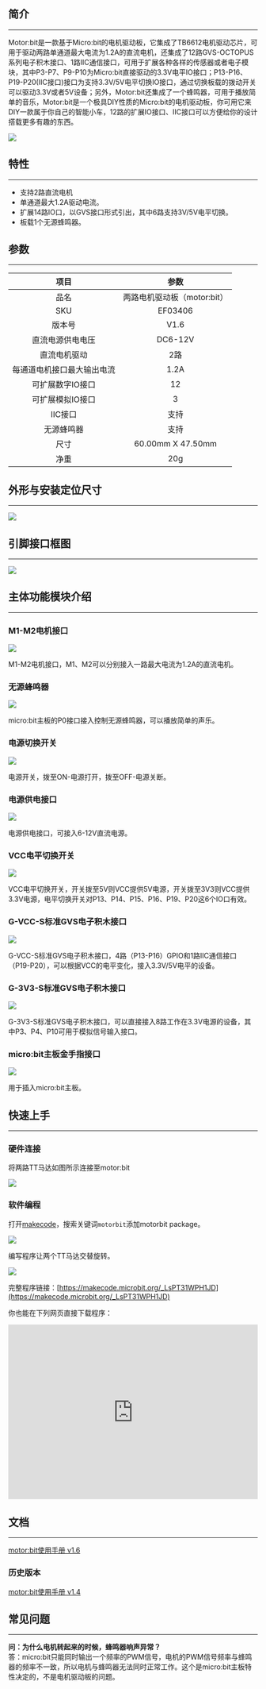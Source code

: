 ## 简介
---
Motor:bit是一款基于Micro:bit的电机驱动板，它集成了TB6612电机驱动芯片，可用于驱动两路单通道最大电流为1.2A的直流电机，还集成了12路GVS-OCTOPUS系列电子积木接口、1路IIC通信接口，可用于扩展各种各样的传感器或者电子模块，其中P3-P7、P9-P10为Micro:bit直接驱动的3.3V电平IO接口；P13-P16、P19-P20(IIC接口)接口为支持3.3V/5V电平切换IO接口，通过切换板载的拨动开关可以驱动3.3V或者5V设备；另外，Motor:bit还集成了一个蜂鸣器，可用于播放简单的音乐，Motor:bit是一个极具DIY性质的Micro:bit的电机驱动板，你可用它来DIY一款属于你自己的智能小车，12路的扩展IO接口、IIC接口可以方便给你的设计搭载更多有趣的东西。

![](https://i.imgur.com/6zRKrvw.jpg)

## 特性
---
- 支持2路直流电机
- 单通道最大1.2A驱动电流。
- 扩展14路IO口，以GVS接口形式引出，其中6路支持3V/5V电平切换。
- 板载1个无源蜂鸣器。

## 参数
---
项目|参数
:-:|:-:
品名|两路电机驱动板（motor:bit）
SKU|EF03406
版本号|V1.6
直流电源供电电压|DC6-12V
直流电机驱动|2路
每通道电机接口最大输出电流|1.2A
可扩展数字IO接口|12
可扩展模拟IO接口|3
IIC接口|支持
无源蜂鸣器|支持
尺寸|60.00mm X 47.50mm
净重|20g

## 外形与安装定位尺寸
---
![](https://i.imgur.com/zXGYS2h.jpg)

## 引脚接口框图
---
![](https://i.imgur.com/yiJJzHK.jpg)

## 主体功能模块介绍
---
### M1-M2电机接口

![](https://i.imgur.com/29nn8kR.jpg)

M1-M2电机接口，M1、M2可以分别接入一路最大电流为1.2A的直流电机。

### 无源蜂鸣器

![](https://i.imgur.com/eFXaJlg.jpg)

micro:bit主板的P0接口接入控制无源蜂鸣器，可以播放简单的声乐。

### 电源切换开关

![](https://i.imgur.com/mq8NFg4.jpg)

电源开关，拨至ON-电源打开，拨至OFF-电源关断。

### 电源供电接口

![](https://i.imgur.com/NDzflbB.jpg)

电源供电接口，可接入6-12V直流电源。

### VCC电平切换开关

![](https://i.imgur.com/vpxh1nD.jpg)

VCC电平切换开关，开关拨至5V则VCC提供5V电源，开关拨至3V3则VCC提供3.3V电源，电平切换开关对P13、P14、P15、P16、P19、P20这6个IO口有效。

### G-VCC-S标准GVS电子积木接口

![](https://i.imgur.com/4cqVab2.jpg)

G-VCC-S标准GVS电子积木接口，4路（P13-P16）GPIO和1路IIC通信接口（P19-P20），可以根据VCC的电平变化，接入3.3V/5V电平的设备。

### G-3V3-S标准GVS电子积木接口

![](https://i.imgur.com/xjDkR8E.jpg)

G-3V3-S标准GVS电子积木接口，可以直接接入8路工作在3.3V电源的设备，其中P3、P4、P10可用于模拟信号输入接口。

### micro:bit主板金手指接口

![](https://i.imgur.com/CemM8y5.jpg)

用于插入micro:bit主板。

## 快速上手
---
### 硬件连接  
将两路TT马达如图所示连接至motor:bit

![](https://i.imgur.com/5ayGCgd.png)

### 软件编程  
打开[makecode](https://makecode.microbit.org/)，搜索关键词`motorbit`添加motorbit package。

![](https://i.imgur.com/CDV9ODY.png)

编写程序让两个TT马达交替旋转。

![](https://i.imgur.com/2klOChu.png)

完整程序链接：[https://makecode.microbit.org/_LsPT31WPH1JD](https://makecode.microbit.org/_LsPT31WPH1JD)

你也能在下列网页直接下载程序：
<div style="position:relative;height:0;padding-bottom:70%;overflow:hidden;"><iframe style="position:absolute;top:0;left:0;width:100%;height:100%;" src="https://makecode.microbit.org/#pub:_LsPT31WPH1JD" frameborder="0" sandbox="allow-popups allow-forms allow-scripts allow-same-origin"></iframe></div>

## 文档
---
[motor:bit使用手册 v1.6](/Motor_bit_V16/)

### 历史版本
[motor:bit使用手册 v1.4](/Motor_bit_V14/)

## 常见问题
---
**问：为什么电机转起来的时候，蜂鸣器响声异常？**  
答：micro:bit只能同时输出一个频率的PWM信号，电机的PWM信号频率与蜂鸣器的频率不一致，所以电机与蜂鸣器无法同时正常工作。这个是micro:bit主板特性决定的，不是电机驱动板的问题。

